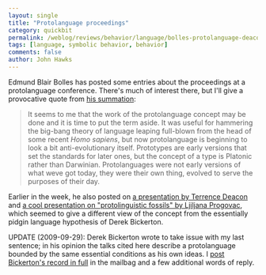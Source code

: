 ```yaml
---
layout: single 
title: "Protolanguage proceedings" 
category: quickbit
permalink: /weblog/reviews/behavior/language/bolles-protolanguage-deacon-progovac-2009.html
tags: [language, symbolic behavior, behavior] 
comments: false 
author: John Hawks 
---
```


Edmund Blair Bolles has posted some entries about the proceedings at a protolanguage conference. There's much of interest there, but I'll give a provocative quote from <a href="http://www.babelsdawn.com/babels_dawn/2009/09/protolanguage-after-torun.html">his summation</a>: 

<blockquote>It seems to me that the work of the protolanguage concept may be done and it is time to put the term aside. It was useful for hammering the big-bang theory of language leaping full-blown from the head of some recent <i>Homo sapiens</i>, but now protolanguage is beginning to look a bit anti-evolutionary itself. Prototypes are early versions that set the standards for later ones, but the concept of a type is Platonic rather than Darwinian. Protolanguages were not early versions of what weve got today, they were their own thing, evolved to serve the purposes of their day. </blockquote>

Earlier in the week, he also posted on <a href="http://www.babelsdawn.com/babels_dawn/2009/09/protolanguage-was-symbolic.html">a presentation by Terrence Deacon</a> and <a href="http://www.babelsdawn.com/babels_dawn/2009/09/a-protolinguistic-fossil.html">a cool presentation on "protolinguistic fossils" by Ljiljana Progovac</a>, which seemed to give a different view of the concept from the essentially pidgin language hypothesis of Derek Bickerton. 

UPDATE (2009-09-29): Derek Bickerton wrote to take issue with my last sentence; in his opinion the talks cited here describe a protolanguage bounded by the same essential conditions as his own ideas. I <a href="http://johnhawks.net/weblog/mailbag/bickerton-protolanguage-letter-2009.html">post Bickerton's record in full</a> in the mailbag and a few additional words of reply. 

